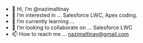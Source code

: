 - 👋 Hi, I’m @nazimaltinay
- 👀 I’m interested in ... Salesforce LWC, Apex coding.
- 🌱 I’m currently learning ... 
- 💞️ I’m looking to collaborate on ... Salesforce LWC 
- 📫 How to reach me ... nazimaltinay@gmail.com

<!---
nazimaltinay/nazimaltinay is a ✨ special ✨ repository because its `README.md` (this file) appears on your GitHub profile.
You can click the Preview link to take a look at your changes.
--->
